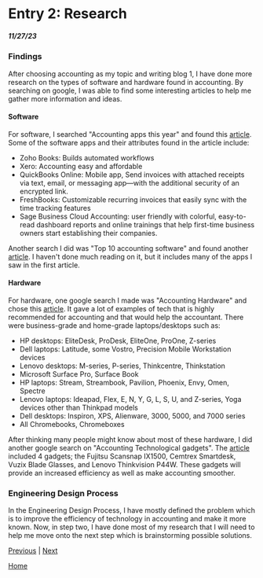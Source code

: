 # Entry 2: Research 
##### 11/27/23

### Findings
After choosing accounting as my topic and writing blog 1, I have done more research on the types of software and hardware found in accounting. By searching on google, I was able to find some interesting articles to help me gather more information and ideas.

#### Software
For software, I searched "Accounting apps this year" and found this [article](https://www.business.org/finance/accounting/best-accounting-apps/). Some of the software apps and their attributes found in the article include:
* Zoho Books: Builds automated workflows
* Xero: Accounting easy and affordable
* QuickBooks Online: Mobile app, Send invoices with attached receipts via text, email, or messaging app—with the additional security of an encrypted link.
* FreshBooks: Customizable recurring invoices that easily sync with the time tracking features
* Sage Business Cloud Accounting: user friendly with colorful, easy-to-read dashboard reports and online trainings that help first-time business owners start establishing their companies.

Another search I did was "Top 10 accounting software" and found another [article](https://www.softwareworld.co/best-accounting-software/). I haven't done much reading on it, but it includes many of the apps I saw in the first article.

#### Hardware
For hardware, one google search I made was "Accounting Hardware" and chose this [article](https://www.abrigo.com/blog/tech-hardware-for-accountants-advisors-a-primer/). It gave a lot of examples of tech that is highly recommended for accounting and that would help the accountant. There were business-grade and home-grade laptops/desktops such as:

* HP desktops: EliteDesk, ProDesk, EliteOne, ProOne, Z-series
* Dell laptops: Latitude, some Vostro, Precision Mobile Workstation devices
* Lenovo desktops: M-series, P-series, Thinkcentre, Thinkstation
* Microsoft Surface Pro, Surface Book
* HP laptops: Stream, Streambook, Pavilion, Phoenix, Envy, Omen, Spectre
* Lenovo laptops: Ideapad, Flex, E, N, Y, G, L, S, U, and Z-series, Yoga devices other than Thinkpad models
* Dell desktops: Inspiron, XPS, Alienware, 3000, 5000, and 7000 series
* All Chromebooks, Chromeboxes

After thinking many people might know about most of these hardware, I did another google search on "Accounting Technological gadgets". The [article](https://www.cpacanada.ca/en/news/innovation/2019-02-15-ces-accountant-gadgets#:~:text=1.,cloud%2Dbased%20accountant%27s%20tool%20box) included 4 gadgets; the Fujitsu Scansnap IX1500, Cemtrex Smartdesk, Vuzix Blade Glasses, and Lenovo Thinkvision P44W. These gadgets will provide an increased efficiency as well as make accounting smoother.


### Engineering Design Process
In the Engineering Design Process, I have mostly defined the problem which is to improve the efficiency of technology in accounting and make it more known. Now, in step two, I have done most of my research that I will need to help me move onto the next step which is brainstorming possible solutions.




[Previous](entry01.md) | [Next](entry03.md)

[Home](../README.md)
